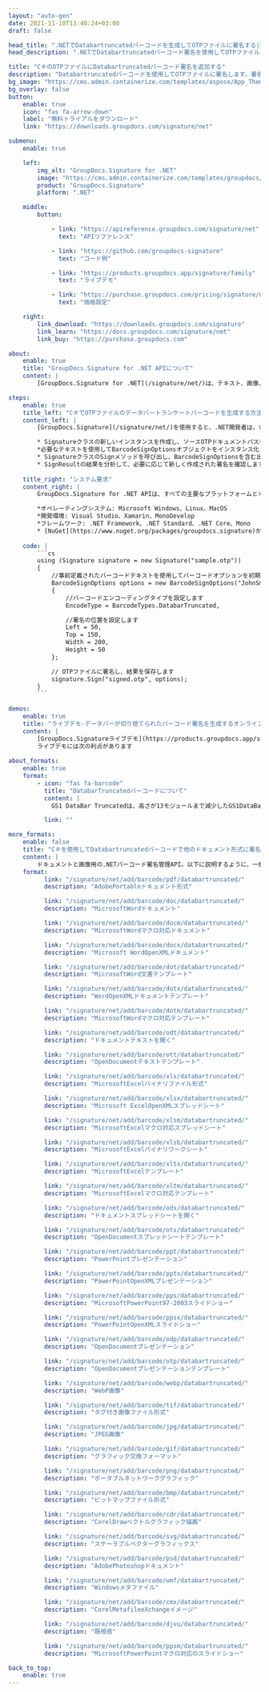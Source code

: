 ```yaml
---
layout: "auto-gen"
date: 2021-11-10T13:40:24+03:00
draft: false

head_title: ".NETでDatabartruncatedバーコードを生成してOTPファイルに署名する|署名文書"
head_description: ".NETでDatabartruncatedバーコード署名を使用してOTPファイルに署名する-人気のあるビジネスドキュメントや画像ファイル形式にバーコードを追加する."

title: "C＃のOTPファイルにDatabartruncatedバーコード署名を追加する"
description: "Databartruncatedバーコードを使用してOTPファイルに署名します。署名プロパティを操作し、ニーズに合ったドキュメント内で高度な署名オプションを設定します."
bg_image: "https://cms.admin.containerize.com/templates/aspose/App_Themes/V3/images/bg/header1.png"
bg_overlay: false
button:
    enable: true
    icon: "fas fa-arrow-down"
    label: "無料トライアルをダウンロード"
    link: "https://downloads.groupdocs.com/signature/net"

submenu:
    enable: true

    left:
        img_alt: "GroupDocs.Signature for .NET"
        image: "https://cms.admin.containerize.com/templates/groupdocs/images/product-logos/90x90-noborder/groupdocs-signature-net.png"
        product: "GroupDocs.Signature"
        platform: ".NET"

    middle:
        button:

            - link: "https://apireference.groupdocs.com/signature/net"
              text: "APIリファレンス"

            - link: "https://github.com/groupdocs-signature"
              text: "コード例"

            - link: "https://products.groupdocs.app/signature/family"
              text: "ライブデモ"

            - link: "https://purchase.groupdocs.com/pricing/signature/net"
              text: "価格設定"

    right:
        link_download: "https://downloads.groupdocs.com/signature"
        link_learn: "https://docs.groupdocs.com/signature/net"
        link_buy: "https://purchase.groupdocs.com"

about:
    enable: true
    title: "GroupDocs.Signature for .NET APIについて"
    content: |
        [GroupDocs.Signature for .NET](/signature/net/)は、テキスト、画像、バーコード、スタンプ、フォームフィールド、QRコード、メタデータなどのさまざまな署名タイプを使用してデジタルドキュメントに電子署名するネイティブ.NETAPIです。ユーザーは、PDF、Microsoft Word、Excelワークシート、PowerPointプレゼンテーション、Adobe Photoshop、メタファイル、および画像ファイル形式内のデジタル署名を追加、編集、検証、削除、および検索でき、必要に応じて署名プロパティをカスタマイズするための追加サポートがあります。

steps:
    enable: true
    title_left: "C＃でOTPファイルのデータバートランケートバーコードを生成する方法"
    content_left: |
        [GroupDocs.Signature](/signature/net/)を使用すると、.NET開発者は、いくつかの簡単な手順を実行することで、アプリケーション内のOTPファイルにDatabartruncatedバーコードを簡単に追加できます。

        * Signatureクラスの新しいインスタンスを作成し、ソースOTPドキュメントパスをコンストラクターパラメーターとして渡します。
        *必要なテキストを使用してBarcodeSignOptionsオブジェクトをインスタンス化し、EncodeTypeプロパティをDatabarTruncatedに設定します。
        * SignatureクラスのSignメソッドを呼び出し、BarcodeSignOptionsを含む出力OTPファイル名を渡します。
        * SignResultの結果を分析して、必要に応じて新しく作成された署名を確認します。
        
    title_right: "システム要求"
    content_right: |
        GroupDocs.Signature for .NET APIは、すべての主要なプラットフォームとオペレーティングシステムでサポートされています。以下のコードを実行する前に、システムに次の前提条件がインストールされていることを確認してください。

        *オペレーティングシステム: Microsoft Windows、Linux、MacOS
        *開発環境: Visual Studio、Xamarin、MonoDevelop
        *フレームワーク: .NET Framework、.NET Standard、.NET Core、Mono
        * [NuGet](https://www.nuget.org/packages/groupdocs.signature)からGroupDocs.Signaturefor.NETの最新バージョンをダウンロードします
        
    code: |
        ```cs
        using (Signature signature = new Signature("sample.otp"))
        {
            //事前定義されたバーコードテキストを使用してバーコードオプションを初期化します
            BarcodeSignOptions options = new BarcodeSignOptions("JohnSmith")
            {
                //バーコードエンコーディングタイプを設定します
                EncodeType = BarcodeTypes.DatabarTruncated,

                //署名の位置を設定します
                Left = 50,
                Top = 150,
                Width = 200,
                Height = 50
            };

            // OTPファイルに署名し、結果を保存します 
            signature.Sign("signed.otp", options);
        }
        ```
        
demos:
    enable: true
    title: "ライブデモ-データバーが切り捨てられたバーコード署名を生成するオンラインアプリ"
    content: |
        [GroupDocs.Signatureライブデモ](https://products.groupdocs.app/signature/family)サイトにアクセスして、DatabartruncatedバーコードをOTPファイルに今すぐ追加してください。  
        ライブデモには次の利点があります
        
about_formats:
    enable: true
    format:
        - icon: "fas fa-barcode"
          title: "DatabarTruncatedバーコードについて"
          content: |
            GS1 DataBar Truncatedは、高さが13モジュールまで減少したGS1DataBar全方向性シンボルです。結果として、このシンボルは全方向に正確に読み取ることができません。

          link: ""

more_formats:
    enable: false
    title: "C＃を使用してDatabartruncatedバーコードで他のドキュメント形式に署名する"
    content: |
        ドキュメントと画像用の.NETバーコード署名管理API。以下に説明するように、一般的なファイル形式のいくつかにバーコード署名を追加します。
    format: 
          link: "/signature/net/add/barcode/pdf/databartruncated/"
          description: "AdobePortableドキュメント形式"

          link: "/signature/net/add/barcode/doc/databartruncated/"
          description: "MicrosoftWordドキュメント"

          link: "/signature/net/add/barcode/docm/databartruncated/"
          description: "MicrosoftWordマクロ対応ドキュメント"

          link: "/signature/net/add/barcode/docx/databartruncated/"
          description: "Microsoft WordOpenXMLドキュメント"

          link: "/signature/net/add/barcode/dot/databartruncated/"
          description: "MicrosoftWord文書テンプレート"

          link: "/signature/net/add/barcode/dotx/databartruncated/"
          description: "WordOpenXMLドキュメントテンプレート"

          link: "/signature/net/add/barcode/dotm/databartruncated/"
          description: "MicrosoftWordマクロ対応テンプレート"       

          link: "/signature/net/add/barcode/odt/databartruncated/"
          description: "ドキュメントテキストを開く"

          link: "/signature/net/add/barcode/ott/databartruncated/"
          description: "OpenDocumentテキストテンプレート"

          link: "/signature/net/add/barcode/xls/databartruncated/"
          description: "MicrosoftExcelバイナリファイル形式"

          link: "/signature/net/add/barcode/xlsx/databartruncated/"
          description: "Microsoft ExcelOpenXMLスプレッドシート"

          link: "/signature/net/add/barcode/xlsm/databartruncated/"
          description: "MicrosoftExcelマクロ対応スプレッドシート"

          link: "/signature/net/add/barcode/xlsb/databartruncated/"
          description: "MicrosoftExcelバイナリワークシート"

          link: "/signature/net/add/barcode/xltx/databartruncated/"
          description: "MicrosoftExcelテンプレート"

          link: "/signature/net/add/barcode/xltm/databartruncated/"
          description: "MicrosoftExcelマクロ対応テンプレート"

          link: "/signature/net/add/barcode/ods/databartruncated/"
          description: "ドキュメントスプレッドシートを開く"

          link: "/signature/net/add/barcode/ots/databartruncated/"
          description: "OpenDocumentスプレッドシートテンプレート"

          link: "/signature/net/add/barcode/ppt/databartruncated/"
          description: "PowerPointプレゼンテーション"

          link: "/signature/net/add/barcode/pptx/databartruncated/"
          description: "PowerPointOpenXMLプレゼンテーション"

          link: "/signature/net/add/barcode/pps/databartruncated/"
          description: "MicrosoftPowerPoint97-2003スライドショー"

          link: "/signature/net/add/barcode/ppsx/databartruncated/"
          description: "PowerPointOpenXMLスライドショー"                              

          link: "/signature/net/add/barcode/odp/databartruncated/"
          description: "OpenDocumentプレゼンテーション"

          link: "/signature/net/add/barcode/otp/databartruncated/"
          description: "OpenDocumentプレゼンテーションテンプレート"

          link: "/signature/net/add/barcode/webp/databartruncated/"
          description: "WebP画像"

          link: "/signature/net/add/barcode/tif/databartruncated/"
          description: "タグ付き画像ファイル形式"

          link: "/signature/net/add/barcode/jpg/databartruncated/"
          description: "JPEG画像"

          link: "/signature/net/add/barcode/gif/databartruncated/"
          description: "グラフィック交換フォーマット"

          link: "/signature/net/add/barcode/png/databartruncated/"
          description: "ポータブルネットワークグラフィック"

          link: "/signature/net/add/barcode/bmp/databartruncated/"
          description: "ビットマップファイル形式"

          link: "/signature/net/add/barcode/cdr/databartruncated/"
          description: "CorelDrawベクトルグラフィック描画"

          link: "/signature/net/add/barcode/svg/databartruncated/"
          description: "スケーラブルベクターグラフィックス"

          link: "/signature/net/add/barcode/psd/databartruncated/"
          description: "AdobePhotoshopドキュメント"

          link: "/signature/net/add/barcode/wmf/databartruncated/"
          description: "Windowsメタファイル"        

          link: "/signature/net/add/barcode/cmx/databartruncated/"
          description: "CorelMetafileeXchangeイメージ"

          link: "/signature/net/add/barcode/djvu/databartruncated/"
          description: "既視感"

          link: "/signature/net/add/barcode/ppsm/databartruncated/"
          description: "MicrosoftPowerPointマクロ対応のスライドショー"

back_to_top:
    enable: true
---
```

